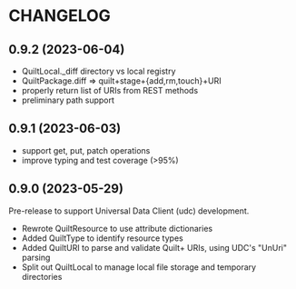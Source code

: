 # CHANGELOG

## 0.9.2 (2023-06-04)

- QuiltLocal._diff directory vs local registry
- QuiltPackage.diff => quilt+stage+{add,rm,touch}+URI
- properly return list of URIs from REST methods
- preliminary path support

## 0.9.1 (2023-06-03)

- support get, put, patch operations
- improve typing and test coverage (>95%)

## 0.9.0 (2023-05-29)

Pre-release to support Universal Data Client (udc) development.

- Rewrote QuiltResource to use attribute dictionaries
- Added QuiltType to identify resource types
- Added QuiltURI to parse and validate Quilt+ URIs, using UDC's "UnUri" parsing
- Split out QuiltLocal to manage local file storage and temporary directories
